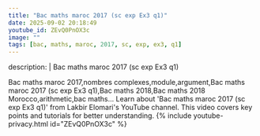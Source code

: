 ```yaml
---
title: "Bac maths maroc 2017 (sc exp Ex3 q1)"
date: 2025-09-02 20:18:49 
youtube_id: ZEvQ0PnOX3c
image: ""
tags: [bac, maths, maroc, 2017, sc, exp, ex3, q1]
---
```

description: |
  Bac maths maroc 2017 (sc exp Ex3 q1)
  
  Bac maths maroc 2017,nombres complexes,module,argument,Bac maths maroc 2017 (sc exp Ex3 q1),Bac maths 2018,Bac maths 2018 Morocco,arithmetic,bac maths...
  Learn about 'Bac maths maroc 2017 (sc exp Ex3 q1)' from Lakbir Elomari's YouTube channel. This video covers key points and tutorials for better understanding.
{% include youtube-privacy.html id="ZEvQ0PnOX3c" %}
